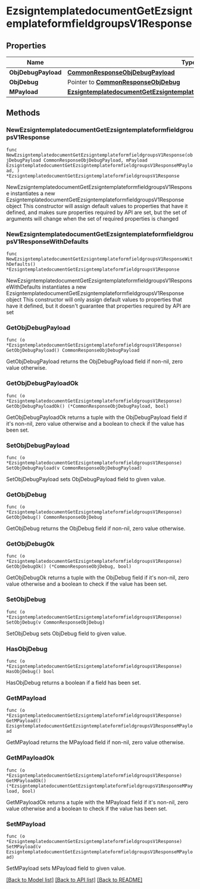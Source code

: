 # EzsigntemplatedocumentGetEzsigntemplateformfieldgroupsV1Response

## Properties

Name | Type | Description | Notes
------------ | ------------- | ------------- | -------------
**ObjDebugPayload** | [**CommonResponseObjDebugPayload**](CommonResponseObjDebugPayload.md) |  | 
**ObjDebug** | Pointer to [**CommonResponseObjDebug**](CommonResponseObjDebug.md) |  | [optional] 
**MPayload** | [**EzsigntemplatedocumentGetEzsigntemplateformfieldgroupsV1ResponseMPayload**](EzsigntemplatedocumentGetEzsigntemplateformfieldgroupsV1ResponseMPayload.md) |  | 

## Methods

### NewEzsigntemplatedocumentGetEzsigntemplateformfieldgroupsV1Response

`func NewEzsigntemplatedocumentGetEzsigntemplateformfieldgroupsV1Response(objDebugPayload CommonResponseObjDebugPayload, mPayload EzsigntemplatedocumentGetEzsigntemplateformfieldgroupsV1ResponseMPayload, ) *EzsigntemplatedocumentGetEzsigntemplateformfieldgroupsV1Response`

NewEzsigntemplatedocumentGetEzsigntemplateformfieldgroupsV1Response instantiates a new EzsigntemplatedocumentGetEzsigntemplateformfieldgroupsV1Response object
This constructor will assign default values to properties that have it defined,
and makes sure properties required by API are set, but the set of arguments
will change when the set of required properties is changed

### NewEzsigntemplatedocumentGetEzsigntemplateformfieldgroupsV1ResponseWithDefaults

`func NewEzsigntemplatedocumentGetEzsigntemplateformfieldgroupsV1ResponseWithDefaults() *EzsigntemplatedocumentGetEzsigntemplateformfieldgroupsV1Response`

NewEzsigntemplatedocumentGetEzsigntemplateformfieldgroupsV1ResponseWithDefaults instantiates a new EzsigntemplatedocumentGetEzsigntemplateformfieldgroupsV1Response object
This constructor will only assign default values to properties that have it defined,
but it doesn't guarantee that properties required by API are set

### GetObjDebugPayload

`func (o *EzsigntemplatedocumentGetEzsigntemplateformfieldgroupsV1Response) GetObjDebugPayload() CommonResponseObjDebugPayload`

GetObjDebugPayload returns the ObjDebugPayload field if non-nil, zero value otherwise.

### GetObjDebugPayloadOk

`func (o *EzsigntemplatedocumentGetEzsigntemplateformfieldgroupsV1Response) GetObjDebugPayloadOk() (*CommonResponseObjDebugPayload, bool)`

GetObjDebugPayloadOk returns a tuple with the ObjDebugPayload field if it's non-nil, zero value otherwise
and a boolean to check if the value has been set.

### SetObjDebugPayload

`func (o *EzsigntemplatedocumentGetEzsigntemplateformfieldgroupsV1Response) SetObjDebugPayload(v CommonResponseObjDebugPayload)`

SetObjDebugPayload sets ObjDebugPayload field to given value.


### GetObjDebug

`func (o *EzsigntemplatedocumentGetEzsigntemplateformfieldgroupsV1Response) GetObjDebug() CommonResponseObjDebug`

GetObjDebug returns the ObjDebug field if non-nil, zero value otherwise.

### GetObjDebugOk

`func (o *EzsigntemplatedocumentGetEzsigntemplateformfieldgroupsV1Response) GetObjDebugOk() (*CommonResponseObjDebug, bool)`

GetObjDebugOk returns a tuple with the ObjDebug field if it's non-nil, zero value otherwise
and a boolean to check if the value has been set.

### SetObjDebug

`func (o *EzsigntemplatedocumentGetEzsigntemplateformfieldgroupsV1Response) SetObjDebug(v CommonResponseObjDebug)`

SetObjDebug sets ObjDebug field to given value.

### HasObjDebug

`func (o *EzsigntemplatedocumentGetEzsigntemplateformfieldgroupsV1Response) HasObjDebug() bool`

HasObjDebug returns a boolean if a field has been set.

### GetMPayload

`func (o *EzsigntemplatedocumentGetEzsigntemplateformfieldgroupsV1Response) GetMPayload() EzsigntemplatedocumentGetEzsigntemplateformfieldgroupsV1ResponseMPayload`

GetMPayload returns the MPayload field if non-nil, zero value otherwise.

### GetMPayloadOk

`func (o *EzsigntemplatedocumentGetEzsigntemplateformfieldgroupsV1Response) GetMPayloadOk() (*EzsigntemplatedocumentGetEzsigntemplateformfieldgroupsV1ResponseMPayload, bool)`

GetMPayloadOk returns a tuple with the MPayload field if it's non-nil, zero value otherwise
and a boolean to check if the value has been set.

### SetMPayload

`func (o *EzsigntemplatedocumentGetEzsigntemplateformfieldgroupsV1Response) SetMPayload(v EzsigntemplatedocumentGetEzsigntemplateformfieldgroupsV1ResponseMPayload)`

SetMPayload sets MPayload field to given value.



[[Back to Model list]](../README.md#documentation-for-models) [[Back to API list]](../README.md#documentation-for-api-endpoints) [[Back to README]](../README.md)



